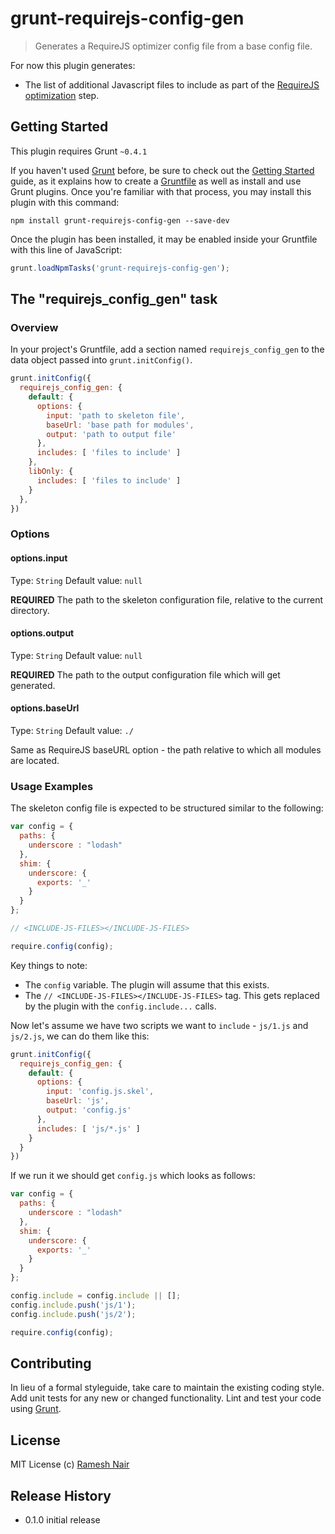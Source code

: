 # grunt-requirejs-config-gen

> Generates a RequireJS optimizer config file from a base config file.

For now this plugin generates:

 * The list of additional Javascript files to include as part of the [RequireJS optimization](http://requirejs.org/docs/optimization.html) step.

## Getting Started
This plugin requires Grunt `~0.4.1`

If you haven't used [Grunt](http://gruntjs.com/) before, be sure to check out the [Getting Started](http://gruntjs.com/getting-started) guide, as it explains how to create a [Gruntfile](http://gruntjs.com/sample-gruntfile) as well as install and use Grunt plugins. Once you're familiar with that process, you may install this plugin with this command:

```shell
npm install grunt-requirejs-config-gen --save-dev
```

Once the plugin has been installed, it may be enabled inside your Gruntfile with this line of JavaScript:

```js
grunt.loadNpmTasks('grunt-requirejs-config-gen');
```

## The "requirejs_config_gen" task

### Overview
In your project's Gruntfile, add a section named `requirejs_config_gen` to the data object passed into `grunt.initConfig()`.

```js
grunt.initConfig({
  requirejs_config_gen: {
    default: {
      options: {
        input: 'path to skeleton file',
        baseUrl: 'base path for modules',
        output: 'path to output file'
      },
      includes: [ 'files to include' ]
    },
    libOnly: {
      includes: [ 'files to include' ]
    }
  },
})
```

### Options

#### options.input
Type: `String`
Default value: `null`

**REQUIRED** The path to the skeleton configuration file, relative to the current directory.

#### options.output
Type: `String`
Default value: `null`

**REQUIRED** The path to the output configuration file which will get generated.

#### options.baseUrl
Type: `String`
Default value: `./`

Same as RequireJS baseURL option - the path relative to which all modules are located.

### Usage Examples

The skeleton config file is expected to be structured similar to the following:

```js
var config = {
  paths: {
    underscore : "lodash"
  },
  shim: {
    underscore: {
      exports: '_'
    }
  }
};

// <INCLUDE-JS-FILES></INCLUDE-JS-FILES>

require.config(config);
```

Key things to note:

* The `config` variable. The plugin will assume that this exists.
* The `// <INCLUDE-JS-FILES></INCLUDE-JS-FILES>` tag. This gets replaced by the plugin with the `config.include...` calls.

Now let's assume we have two scripts we want to `include` - `js/1.js` and `js/2.js`, we can do them like this:

```js
grunt.initConfig({
  requirejs_config_gen: {
    default: {
      options: {
        input: 'config.js.skel',
        baseUrl: 'js',
        output: 'config.js'
      },
      includes: [ 'js/*.js' ]
    }
  }
})
```

If we run it we should get `config.js` which looks as follows:

```js
var config = {
  paths: {
    underscore : "lodash"
  },
  shim: {
    underscore: {
      exports: '_'
    }
  }
};

config.include = config.include || [];
config.include.push('js/1');
config.include.push('js/2');

require.config(config);
```

## Contributing
In lieu of a formal styleguide, take care to maintain the existing coding style. Add unit tests for any new or changed functionality. Lint and test your code using [Grunt](http://gruntjs.com/).

## License

MIT License
(c) [Ramesh Nair](http://hiddentao.com)

## Release History

 - 0.1.0 initial release

